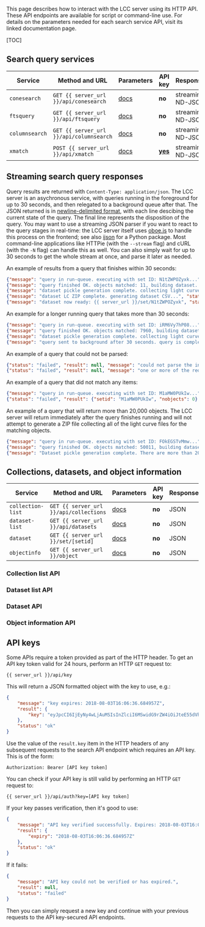 This page describes how to interact with the LCC server using its HTTP
API. These API endpoints are available for script or command-line use. For
details on the parameters needed for each search service API, visit its linked
documentation page.

[TOC]

## Search query services

Service | Method and URL | Parameters | API key | Response
------- | --- | ---------- | ---------------- | ----------
`conesearch` | `GET {{ server_url }}/api/conesearch` | [docs](/docs/conesearch#the-api) | **no** | streaming<br>ND-JSON
`ftsquery` | `GET {{ server_url }}/api/ftsquery` | [docs](/docs/ftsearch#the-api) | **no** | streaming<br>ND-JSON
`columnsearch` | `GET {{ server_url }}/api/columnsearch` | [docs](/docs/columnsearch#the-api) | **no** | streaming<br>ND-JSON
`xmatch` | `POST {{ server_url }}/api/xmatch` | [docs](/docs/xmatch#the-api) | **[yes](#api-keys)** | streaming<br>ND-JSON

## Streaming search query responses

Query results are returned with `Content-Type: application/json`. The LCC server is an asychronous service, with queries running in the foreground for up to 30 seconds, and then relegated to a background queue after that. The JSON returned is in [newline-delimited format](https://github.com/ndjson/ndjson-spec), with each line descibing the current state of the query. The final line represents the disposition of the query. You may want to use a streaming JSON parser if you want to react to the query stages in real-time: the LCC server itself uses [oboe.js](https://github.com/jimhigson/oboe.js) to handle this process on the frontend; see also [ijson](https://github.com/isagalaev/ijson) for a Python package. Most command-line applications like HTTPie (with the `--stream` flag) and cURL (with the `-N` flag) can handle this as well. You can also simply wait for up to 30 seconds to get the whole stream at once, and parse it later as needed.

An example of results from a query that finishes within 30 seconds:

```json
{"message": "query in run-queue. executing with set ID: N1tZWPOZyxk...", "status": "queued", "result": {"setid": "N1tZWPOZyxk", "api_service": "conesearch", "api_args": {"coords": "290.0 45.0 60.0", "extraconditions": "(sdssr < 13.0) and (propermotion > 50.0)", "result_ispublic": true, "collections": ["hatnet_keplerfield"], "getcolumns": ["propermotion", "sdssr", "sdssg", "sdssi"]}}, "time": "2018-08-09T01:04:00.878206Z"}
{"message": "query finished OK. objects matched: 11, building dataset...", "status": "running", "result": {"setid": "N1tZWPOZyxk", "nobjects": 11}, "time": "2018-08-09T01:04:01.199606Z"}
{"message": "dataset pickle generation complete. collecting light curves into ZIP file...", "status": "running", "result": {"setid": "N1tZWPOZyxk"}, "time": "2018-08-09T01:04:01.206888Z"}
{"message": "dataset LC ZIP complete. generating dataset CSV...", "status": "running", "result": {"setid": "N1tZWPOZyxk", "lczip": "/p/lightcurves-N1tZWPOZyxk.zip"}, "time": "2018-08-09T01:04:01.213817Z"}
{"message": "dataset now ready: {{ server_url }}/set/N1tZWPOZyxk", "status": "ok", "result": {"setid": "N1tZWPOZyxk", "seturl": "{{ server_url }}/set/N1tZWPOZyxk", "created": "2018-08-09T01:04:00.874976", "updated": "2018-08-09T01:04:01.211014", "backend_function": "sqlite_kdtree_conesearch", "backend_parsedargs": {"center_ra": 290.0, "center_decl": 45.0, "radius_arcmin": 60.0, "getcolumns": ["propermotion", "sdssr", "sdssg", "sdssi", "db_oid", "kdtree_oid", "db_ra", "db_decl", "kdtree_ra", "kdtree_decl", "db_lcfname", "dist_arcsec"], "extraconditions": "(sdssr < 13.0) and (propermotion > 50.0)", "lcclist": ["hatnet_keplerfield"]}, "nobjects": 11}, "time": "2018-08-09T01:04:01.219230Z"}
```

An example for a longer running query that takes more than 30 seconds:

```json
{"message": "query in run-queue. executing with set ID: iRM6Vy7hP08...", "status": "queued", "result": {"setid": "iRM6Vy7hP08", "api_service": "conesearch", "api_args": {"coords": "295.35 -25.38 60.0", "extraconditions": "", "result_ispublic": true, "collections": null, "getcolumns": []}}, "time": "2018-08-09T01:21:28.595478Z"}
{"message": "query finished OK. objects matched: 7960, building dataset...", "status": "running", "result": {"setid": "iRM6Vy7hP08", "nobjects": 7960}, "time": "2018-08-09T01:21:29.449012Z"}
{"message": "dataset pickle generation complete. collecting light curves into ZIP file...", "status": "running", "result": {"setid": "iRM6Vy7hP08"}, "time": "2018-08-09T01:21:29.879868Z"}
{"message": "query sent to background after 30 seconds. query is complete, but light curves of matching objects are still being zipped. check {{ server_url }}/set/iRM6Vy7hP08 for results later", "status": "background", "result": {"setid": "iRM6Vy7hP08", "seturl": "{{ server_url }}/set/iRM6Vy7hP08"}, "time": "2018-08-09T01:21:44.893590Z"}
```

An example of a query that could not be parsed:

```json
{"status": "failed", "result": null, "message": "could not parse the input coords string"}
{"status": "failed", "result": null, "message": "one or more of the required args are missing or invalid"}
```

An example of a query that did not match any items:

```json
{"message": "query in run-queue. executing with set ID: M1aMW0PUkIw...", "status": "queued", "result": {"setid": "M1aMW0PUkIw", "api_service": "conesearch", "api_args": {"coords": "290.0 -45.0 10.0", "extraconditions": "", "result_ispublic": true, "collections": null, "getcolumns": []}}, "time": "2018-08-09T01:29:46.694673Z"}
{"status": "failed", "result": {"setid": "M1aMW0PUkIw", "nobjects": 0}, "message": "Query <code>M1aMW0PUkIw<\/code> failed. No matching objects were found", "time": "2018-08-09T01:29:46.863618Z"}
```

An example of a query that will return more than 20,000 objects. The LCC server
will return immediately after the query finishes running and will not attempt to
generate a ZIP file collecting all of the light curve files for the matching
objects.

```json
{"message": "query in run-queue. executing with set ID: FOkEGSTvMmw...", "status": "queued", "result": {"setid": "FOkEGSTvMmw", "api_service": "columnsearch", "api_args": {"conditions": "(sdssr < 12.0)", "sortcol": "sdssr", "sortorder": "asc", "result_ispublic": true, "collections": null, "getcolumns": ["sdssr"]}}, "time": "2018-08-09T01:17:52.904297Z"}
{"message": "query finished OK. objects matched: 50011, building dataset...", "status": "running", "result": {"setid": "FOkEGSTvMmw", "nobjects": 50011}, "time": "2018-08-09T01:17:53.654130Z"}
{"message": "Dataset pickle generation complete. There are more than 20,000 light curves to collect so we won't generate a ZIP file. See http://localhost:12500/set/FOkEGSTvMmw for dataset object lists and a CSV when the query completes.", "status": "background", "result": {"setid": "FOkEGSTvMmw", "seturl": "{{ server_url }}/set/FOkEGSTvMmw"}, "time": "2018-08-09T01:17:55.349453Z"}
```


## Collections, datasets, and object information

Service | Method and URL | Parameters | API key | Response
------- | --- | ---------- | ---------------- | ----------
`collection-list` | `GET {{ server_url }}/api/collections` | [docs](#collection-list-api) | **no** | JSON
`dataset-list` | `GET {{ server_url }}/api/datasets` | [docs](#dataset-list-api) | **no** | JSON
`dataset` | `GET {{ server_url }}/set/[setid]` | [docs](#dataset-api) | **no** | JSON
`objectinfo` | `GET {{ server_url }}/object` | [docs](#object-information-api) | **no** | JSON

### Collection list API

### Dataset list API

### Dataset API

### Object information API


## API keys

Some APIs require a token provided as part of the HTTP header. To get an
API key token valid for 24 hours, perform an HTTP `GET` request to:

```
{{ server_url }}/api/key
```

This will return a JSON formatted object with the key to use, e.g.:

```json
{
    "message": "key expires: 2018-08-03T16:06:36.684957Z",
    "result": {
        "key": "eyJpcCI6IjEyNy4wLjAuMSIsInZlciI6MSwidG9rZW4iOiJteE55dVhOUkZicmFoQSIsImV4cGlyeSI6IjIwMTgtMDgtMDNUMTY6MDY6MzYuNjg0OTU3WiJ9.DkS9jA.DXngAj-NToG-9qdGbP2QcoMQzFw"
    },
    "status": "ok"
}
```

Use the value of the `result.key` item in the HTTP headers of any subsequent requests to the search API endpoint which requires an API key. This is of the form:

```
Authorization: Bearer [API key token]
```

You can check if your API key is still valid by performing an HTTP `GET` request
to:

```
{{ server_url }}/api/auth?key=[API key token]

```

If your key passes verification, then it's good to use:

```json
{
    "message": "API key verified successfully. Expires: 2018-08-03T16:06:36.684957Z",
    "result": {
        "expiry": "2018-08-03T16:06:36.684957Z"
    },
    "status": "ok"
}
```

If it fails:

```json
{
    "message": "API key could not be verified or has expired.",
    "result": null,
    "status": "failed"
}
```

Then you can simply request a new key and continue with your previous requests
to the API key-secured API endpoints.
